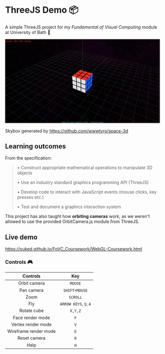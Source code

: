 # ThreeJS Demo 📦
A simple ThreeJS project for my *Fundamental of Visual Computing* module at University of Bath 🛁


![Screenshot of Project](https://github.com/ouked/FoVC_Coursework/blob/master/Untitled.png)


Skybox generated by https://github.com/wwwtyro/space-3d

## Learning outcomes

From the specification:

> • Construct appropriate mathematical operations to manipulate 3D objects
>
> • Use an industry standard graphics programming API (ThreeJS)
>
> • Develop code to interact with JavaScript events (mouse clicks, key presses etc.)
>
> • Test and document a graphics interaction system

This project has also taught how **orbiting cameras** work, as we weren't allowed to use the provided OrbitCamera.js module from ThreeJS.
## Live demo
https://ouked.github.io/FoVC_Coursework/WebGL-Coursework.html

### Controls 🎮


|        Controls       |  Key       |
|:---------------------:|:----------:|
| Orbit camera          | ```MOUSE```      |
| Pan camera            | ```SHIFT+MOUSE```|
| Zoom                  | ```SCROLL```|
| Fly                   |   ```ARROW KEYS```, ```Q```, ```A``` |
| Rotate cube           | ```X,Y,Z``` |
| Face render mode      | ```F```     |
| Vertex render mode    | ```V```     |
| Wireframe render mode | ```E```     |
| Reset camera          | ```0```     |
| Help                  | ```H```     |
